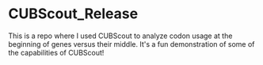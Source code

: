 # CUBScout_Release

This is a repo where I used CUBScout to analyze codon usage at the beginning of genes versus their middle. It's a fun demonstration of some of the capabilities of CUBScout!